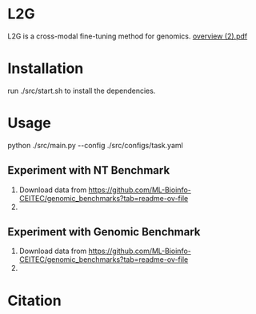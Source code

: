 # L2G
L2G is a cross-modal fine-tuning method for genomics.
[overview (2).pdf](https://github.com/user-attachments/files/17629317/overview.2.pdf)

# Installation
run ./src/start.sh to install the dependencies.

# Usage
python ./src/main.py --config ./src/configs/task.yaml

## Experiment with NT Benchmark
1. Download data from https://github.com/ML-Bioinfo-CEITEC/genomic_benchmarks?tab=readme-ov-file
2. 


## Experiment with Genomic Benchmark
1. Download data from https://github.com/ML-Bioinfo-CEITEC/genomic_benchmarks?tab=readme-ov-file
2. 

# Citation
